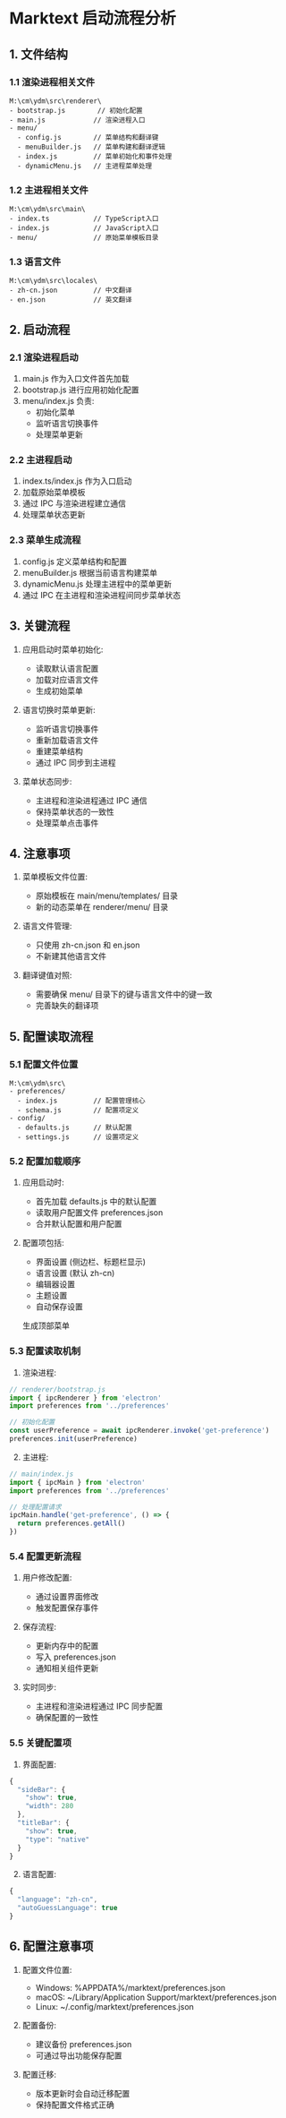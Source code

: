 # Marktext 启动流程分析

## 1. 文件结构

### 1.1 渲染进程相关文件
```
M:\cm\ydm\src\renderer\
- bootstrap.js        // 初始化配置
- main.js            // 渲染进程入口
- menu/
  - config.js        // 菜单结构和翻译键
  - menuBuilder.js   // 菜单构建和翻译逻辑 
  - index.js         // 菜单初始化和事件处理
  - dynamicMenu.js   // 主进程菜单处理
```

### 1.2 主进程相关文件
```
M:\cm\ydm\src\main\
- index.ts           // TypeScript入口
- index.js           // JavaScript入口
- menu/              // 原始菜单模板目录
```

### 1.3 语言文件
```
M:\cm\ydm\src\locales\
- zh-cn.json         // 中文翻译
- en.json            // 英文翻译
```

## 2. 启动流程

### 2.1 渲染进程启动
1. main.js 作为入口文件首先加载
2. bootstrap.js 进行应用初始化配置
3. menu/index.js 负责:
   - 初始化菜单
   - 监听语言切换事件
   - 处理菜单更新

### 2.2 主进程启动
1. index.ts/index.js 作为入口启动
2. 加载原始菜单模板
3. 通过 IPC 与渲染进程建立通信
4. 处理菜单状态更新

### 2.3 菜单生成流程
1. config.js 定义菜单结构和配置
2. menuBuilder.js 根据当前语言构建菜单
3. dynamicMenu.js 处理主进程中的菜单更新
4. 通过 IPC 在主进程和渲染进程间同步菜单状态

## 3. 关键流程

1. 应用启动时菜单初始化:
   - 读取默认语言配置
   - 加载对应语言文件
   - 生成初始菜单



2. 语言切换时菜单更新:
   - 监听语言切换事件
   - 重新加载语言文件
   - 重建菜单结构
   - 通过 IPC 同步到主进程

3. 菜单状态同步:
   - 主进程和渲染进程通过 IPC 通信
   - 保持菜单状态的一致性
   - 处理菜单点击事件

## 4. 注意事项

1. 菜单模板文件位置:
   - 原始模板在 main/menu/templates/ 目录
   - 新的动态菜单在 renderer/menu/ 目录

2. 语言文件管理:
   - 只使用 zh-cn.json 和 en.json
   - 不新建其他语言文件

3. 翻译键值对照:
   - 需要确保 menu/ 目录下的键与语言文件中的键一致
   - 完善缺失的翻译项 

## 5. 配置读取流程

### 5.1 配置文件位置
```
M:\cm\ydm\src\
- preferences/
  - index.js         // 配置管理核心
  - schema.js        // 配置项定义
- config/
  - defaults.js      // 默认配置
  - settings.js      // 设置项定义
```

### 5.2 配置加载顺序
1. 应用启动时:
   - 首先加载 defaults.js 中的默认配置
   - 读取用户配置文件 preferences.json
   - 合并默认配置和用户配置

2. 配置项包括:
   - 界面设置 (侧边栏、标题栏显示)
   - 语言设置 (默认 zh-cn)
   - 编辑器设置
   - 主题设置
   - 自动保存设置

   生成顶部菜单

### 5.3 配置读取机制
1. 渲染进程:
```javascript
// renderer/bootstrap.js
import { ipcRenderer } from 'electron'
import preferences from '../preferences'

// 初始化配置
const userPreference = await ipcRenderer.invoke('get-preference')
preferences.init(userPreference)
```

2. 主进程:
```javascript
// main/index.js
import { ipcMain } from 'electron'
import preferences from '../preferences'

// 处理配置请求
ipcMain.handle('get-preference', () => {
  return preferences.getAll()
})
```

### 5.4 配置更新流程
1. 用户修改配置:
   - 通过设置界面修改
   - 触发配置保存事件

2. 保存流程:
   - 更新内存中的配置
   - 写入 preferences.json
   - 通知相关组件更新

3. 实时同步:
   - 主进程和渲染进程通过 IPC 同步配置
   - 确保配置的一致性

### 5.5 关键配置项
1. 界面配置:
```javascript
{
  "sideBar": {
    "show": true,
    "width": 280
  },
  "titleBar": {
    "show": true,
    "type": "native"
  }
}
```

2. 语言配置:
```javascript
{
  "language": "zh-cn",
  "autoGuessLanguage": true
}
```

## 6. 配置注意事项

1. 配置文件位置:
   - Windows: %APPDATA%/marktext/preferences.json
   - macOS: ~/Library/Application Support/marktext/preferences.json
   - Linux: ~/.config/marktext/preferences.json

2. 配置备份:
   - 建议备份 preferences.json
   - 可通过导出功能保存配置

3. 配置迁移:
   - 版本更新时会自动迁移配置
   - 保持配置文件格式正确 
